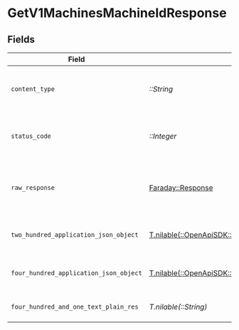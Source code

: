 # GetV1MachinesMachineIdResponse


## Fields

| Field                                                                                                                                                  | Type                                                                                                                                                   | Required                                                                                                                                               | Description                                                                                                                                            |
| ------------------------------------------------------------------------------------------------------------------------------------------------------ | ------------------------------------------------------------------------------------------------------------------------------------------------------ | ------------------------------------------------------------------------------------------------------------------------------------------------------ | ------------------------------------------------------------------------------------------------------------------------------------------------------ |
| `content_type`                                                                                                                                         | *::String*                                                                                                                                             | :heavy_check_mark:                                                                                                                                     | HTTP response content type for this operation                                                                                                          |
| `status_code`                                                                                                                                          | *::Integer*                                                                                                                                            | :heavy_check_mark:                                                                                                                                     | HTTP response status code for this operation                                                                                                           |
| `raw_response`                                                                                                                                         | [Faraday::Response](https://www.rubydoc.info/gems/faraday/Faraday/Response)                                                                            | :heavy_check_mark:                                                                                                                                     | Raw HTTP response; suitable for custom response parsing                                                                                                |
| `two_hundred_application_json_object`                                                                                                                  | [T.nilable(::OpenApiSDK::Operations::GetV1MachinesMachineIdResponseBody)](../../models/operations/getv1machinesmachineidresponsebody.md)               | :heavy_minus_sign:                                                                                                                                     | Specific machine retrieved successfully                                                                                                                |
| `four_hundred_application_json_object`                                                                                                                 | [T.nilable(::OpenApiSDK::Operations::GetV1MachinesMachineIdMachineResponseBody)](../../models/operations/getv1machinesmachineidmachineresponsebody.md) | :heavy_minus_sign:                                                                                                                                     | Error in retrieving the specific machine                                                                                                               |
| `four_hundred_and_one_text_plain_res`                                                                                                                  | *T.nilable(::String)*                                                                                                                                  | :heavy_minus_sign:                                                                                                                                     | Invalid or expired token                                                                                                                               |